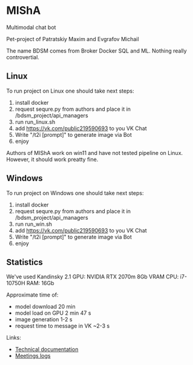 # MIShA

Multimodal chat bot

Pet-project of Patratskiy Maxim and Evgrafov Michail

The name BDSM comes from Broker Docker SQL and ML. Nothing really controvertial.

## Linux

To run project on Linux one should take next steps:

1. install docker
2. request sequre.py from authors and place it in /bdsm_project/api_managers
3. run run_linux.sh
4. add <https://vk.com/public219590693> to you VK Chat
5. Write "/t2i [prompt]" to generate image via Bot
6. enjoy

Authors of MIShA work on win11 and have not tested pipeline on Linux. However, it should work preatty fine.

## Windows

To run project on Windows one should take next steps:

1. install docker
2. request sequre.py from authors and place it in /bdsm_project/api_managers
3. run run_win.sh
4. add <https://vk.com/public219590693> to you VK Chat
5. Write "/t2i [prompt]" to generate image via Bot
6. enjoy

## Statistics

We've used Kandinsky 2.1
GPU: NVIDIA RTX 2070m 8Gb VRAM
CPU: i7-10750H
RAM: 16Gb

Approximate time of:

- model download 20 min
- model load on GPU 2 min 47 s
- image generation 1-2 s
- request time to message in VK ~2-3 s

Links:

- [Technical documentation](https://docs.google.com/document/d/1sunezogn2XQRF8IXuGWlRd4VWdmb0EyL9DSEKVfTEuw/edit#heading=h.gjdgxs)
- [Meetings logs](https://docs.google.com/document/d/1cduKaf6tQiI3LKFeZ9xUvUelG3aqCJjW1Tpw0QZaCng/edit)
